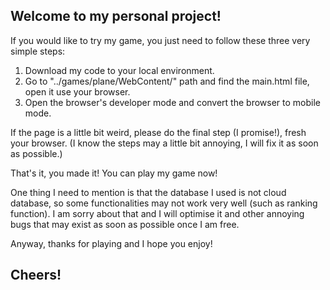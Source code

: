 ## Welcome to my personal project!

If you would like to try my game, you just need to follow these three very simple steps:

1. Download my code to your local environment.
2. Go to "../games/plane/WebContent/" path and find the main.html file, open it use your browser.
3. Open the browser's developer mode and convert the browser to mobile mode.

If the page is a little bit weird, please do the final step (I promise!), fresh your browser.
(I know the steps may a little bit annoying, I will fix it as soon as possible.)

That's it, you made it! You can play my game now!

One thing I need to mention is that the database I used is not cloud database, so some functionalities may not work very well (such as ranking function). I am sorry about that and I will optimise it and other annoying bugs that may exist as soon as possible once I am free.

Anyway, thanks for playing and I hope you enjoy!

## Cheers!
